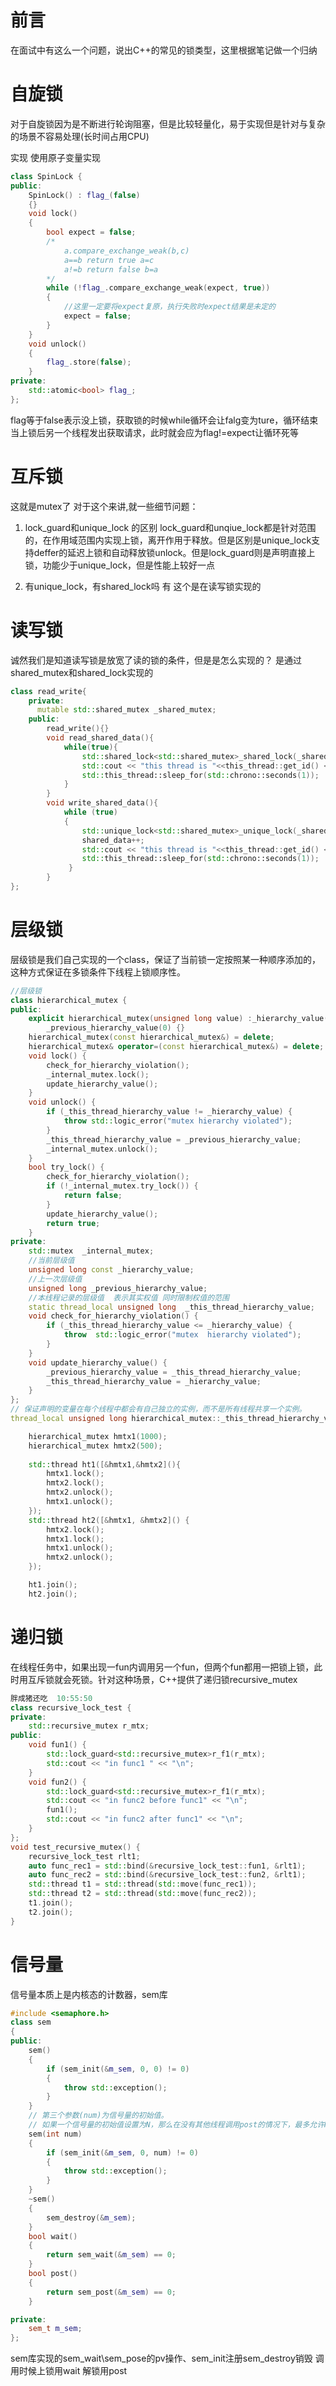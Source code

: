 # 前言
在面试中有这么一个问题，说出C++的常见的锁类型，这里根据笔记做一个归纳



# 自旋锁
对于自旋锁因为是不断进行轮询阻塞，但是比较轻量化，易于实现但是针对与复杂的场景不容易处理(长时间占用CPU)

实现 使用原子变量实现
```c++
class SpinLock {
public:
    SpinLock() : flag_(false)
    {}
    void lock()
    {
        bool expect = false;
        /*
            a.compare_exchange_weak(b,c)
            a==b return true a=c
            a!=b return false b=a
        */
        while (!flag_.compare_exchange_weak(expect, true))
        {
            //这里一定要将expect复原，执行失败时expect结果是未定的
            expect = false;
        }
    }
    void unlock()
    {
        flag_.store(false);
    }
private:
    std::atomic<bool> flag_;
};
```
flag等于false表示没上锁，获取锁的时候while循环会让falg变为ture，循环结束
当上锁后另一个线程发出获取请求，此时就会应为flag!=expect让循环死等

# 互斥锁
这就是mutex了
对于这个来讲,就一些细节问题：
1. lock_guard和unique_lock 的区别
lock_guard和unqiue_lock都是针对范围的，在作用域范围内实现上锁，离开作用于释放。但是区别是unique_lock支持deffer的延迟上锁和自动释放锁unlock。但是lock_guard则是声明直接上锁，功能少于unique_lock，但是性能上较好一点

2. 有unique_lock，有shared_lock吗
有 这个是在读写锁实现的

# 读写锁
诚然我们是知道读写锁是放宽了读的锁的条件，但是是怎么实现的？
是通过shared_mutex和shared_lock实现的
```c++
class read_write{
    private:
      mutable std::shared_mutex _shared_mutex;
    public:
        read_write(){}
        void read_shared_data(){
            while(true){
                std::shared_lock<std::shared_mutex>_shared_lock(_shared_mutex);
                std::cout << "this thread is "<<this_thread::get_id() << " read shared_data "<<shared_data<<std::endl;
                std::this_thread::sleep_for(std::chrono::seconds(1));
            }
        }
        void write_shared_data(){
            while (true)
            {
                std::unique_lock<std::shared_mutex>_unique_lock(_shared_mutex);
                shared_data++;
                std::cout << "this thread is "<<this_thread::get_id() << " write shared_data "<<shared_data<<std::endl;
                std::this_thread::sleep_for(std::chrono::seconds(1));
             }       
        }
};
```

# 层级锁
层级锁是我们自己实现的一个class，保证了当前锁一定按照某一种顺序添加的，这种方式保证在多锁条件下线程上锁顺序性。

```c++
//层级锁
class hierarchical_mutex {
public:
    explicit hierarchical_mutex(unsigned long value) :_hierarchy_value(value),
        _previous_hierarchy_value(0) {}
    hierarchical_mutex(const hierarchical_mutex&) = delete;
    hierarchical_mutex& operator=(const hierarchical_mutex&) = delete;
    void lock() {
        check_for_hierarchy_violation();
        _internal_mutex.lock();
        update_hierarchy_value();
    }
    void unlock() {
        if (_this_thread_hierarchy_value != _hierarchy_value) {
            throw std::logic_error("mutex hierarchy violated");
        }
        _this_thread_hierarchy_value = _previous_hierarchy_value;
        _internal_mutex.unlock();
    }
    bool try_lock() {
        check_for_hierarchy_violation();
        if (!_internal_mutex.try_lock()) {
            return false;
        }
        update_hierarchy_value();
        return true;
    }
private:
    std::mutex  _internal_mutex;
    //当前层级值
    unsigned long const _hierarchy_value;
    //上一次层级值
    unsigned long _previous_hierarchy_value;
    //本线程记录的层级值  表示其实权值 同时限制权值的范围
    static thread_local unsigned long  _this_thread_hierarchy_value;
    void check_for_hierarchy_violation() {
        if (_this_thread_hierarchy_value <= _hierarchy_value) {
            throw  std::logic_error("mutex  hierarchy violated");
        }
    }
    void update_hierarchy_value() {
        _previous_hierarchy_value = _this_thread_hierarchy_value;
        _this_thread_hierarchy_value = _hierarchy_value;
    }
};
// 保证声明的变量在每个线程中都会有自己独立的实例，而不是所有线程共享一个实例。
thread_local unsigned long hierarchical_mutex::_this_thread_hierarchy_value(ULONG_MAX);
```
```c++
    hierarchical_mutex hmtx1(1000);
    hierarchical_mutex hmtx2(500);
    
    std::thread ht1([&hmtx1,&hmtx2](){
        hmtx1.lock();
        hmtx2.lock();
        hmtx2.unlock();
        hmtx1.unlock();
    });
    std::thread ht2([&hmtx1, &hmtx2]() {
        hmtx2.lock();
        hmtx1.lock();
        hmtx1.unlock();
        hmtx2.unlock();
    });

    ht1.join();
    ht2.join();
```

# 递归锁
在线程任务中，如果出现一fun内调用另一个fun，但两个fun都用一把锁上锁，此时用互斥锁就会死锁。针对这种场景，C++提供了递归锁recursive_mutex
```c++
胖成猪还吃  10:55:50
class recursive_lock_test {
private:
	std::recursive_mutex r_mtx;
public:
	void fun1() {
		std::lock_guard<std::recursive_mutex>r_f1(r_mtx);
		std::cout << "in func1 " << "\n";
	}
	void fun2() {
		std::lock_guard<std::recursive_mutex>r_f1(r_mtx);
		std::cout << "in func2 before func1" << "\n";
		fun1();
		std::cout << "in func2 after func1" << "\n";
	}
};
void test_recursive_mutex() {
	recursive_lock_test rlt1;
	auto func_rec1 = std::bind(&recursive_lock_test::fun1, &rlt1);
	auto func_rec2 = std::bind(&recursive_lock_test::fun2, &rlt1);
	std::thread t1 = std::thread(std::move(func_rec1));
	std::thread t2 = std::thread(std::move(func_rec2));
	t1.join();
	t2.join();
}
```

# 信号量
信号量本质上是内核态的计数器，sem库
```c++
#include <semaphore.h>
class sem
{
public:
    sem()
    {
        if (sem_init(&m_sem, 0, 0) != 0)
        {
            throw std::exception();
        }
    }
    // 第三个参数(num)为信号量的初始值。
    // 如果一个信号量的初始值设置为N，那么在没有其他线程调用post的情况下，最多允许N个线程通过wait操作而不被阻塞。
    sem(int num)
    {
        if (sem_init(&m_sem, 0, num) != 0)
        {
            throw std::exception();
        }
    }
    ~sem()
    {
        sem_destroy(&m_sem);
    }
    bool wait()
    {
        return sem_wait(&m_sem) == 0;
    }
    bool post()
    {
        return sem_post(&m_sem) == 0;
    }

private:
    sem_t m_sem;
};
```
sem库实现的sem_wait\sem_pose的pv操作、sem_init注册sem_destroy销毁
调用时候上锁用wait 解锁用post